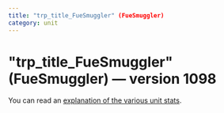 ```yaml
---
title: "trp_title_FueSmuggler" (FueSmuggler)
category: unit
---
```


# "trp_title_FueSmuggler" (FueSmuggler) — version 1098

You can read an [explanation  of the various unit stats](unitexplained.md).

